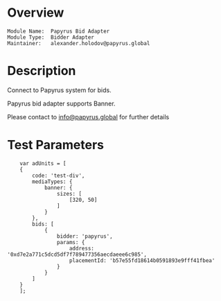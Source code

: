 # Overview

```
Module Name:  Papyrus Bid Adapter
Module Type:  Bidder Adapter
Maintainer:   alexander.holodov@papyrus.global
```

# Description

Connect to Papyrus system for bids.

Papyrus bid adapter supports Banner.

Please contact to info@papyrus.global for
further details

# Test Parameters
```
    var adUnits = [
    {
        code: 'test-div',
        mediaTypes: {
            banner: {
                sizes: [
                    [320, 50]
                ]
            }
        },
        bids: [
            {
                bidder: 'papyrus',
                params: {
                    address: '0xd7e2a771c5dcd5df7f789477356aecdaeee6c985',
                    placementId: 'b57e55fd18614b0591893e9fff41fbea'
                }
            }
        ]
    }
    ];
```
